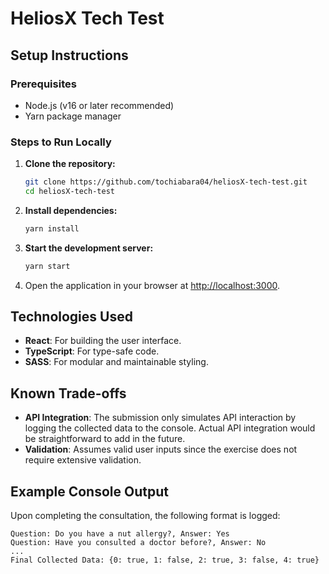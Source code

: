# HeliosX Tech Test

## Setup Instructions
### Prerequisites
- Node.js (v16 or later recommended)
- Yarn package manager

### Steps to Run Locally
1. **Clone the repository:**
   ```bash
   git clone https://github.com/tochiabara04/heliosX-tech-test.git
   cd heliosX-tech-test
   ```

2. **Install dependencies:**
   ```bash
   yarn install
   ```

3. **Start the development server:**
   ```bash
   yarn start
   ```

4. Open the application in your browser at [http://localhost:3000](http://localhost:3000).

## Technologies Used
- **React**: For building the user interface.
- **TypeScript**: For type-safe code.
- **SASS**: For modular and maintainable styling.


## Known Trade-offs
- **API Integration**: The submission only simulates API interaction by logging the collected data to the console. Actual API integration would be straightforward to add in the future.
- **Validation**: Assumes valid user inputs since the exercise does not require extensive validation.

## Example Console Output
Upon completing the consultation, the following format is logged:
```
Question: Do you have a nut allergy?, Answer: Yes
Question: Have you consulted a doctor before?, Answer: No
...
Final Collected Data: {0: true, 1: false, 2: true, 3: false, 4: true}
```


